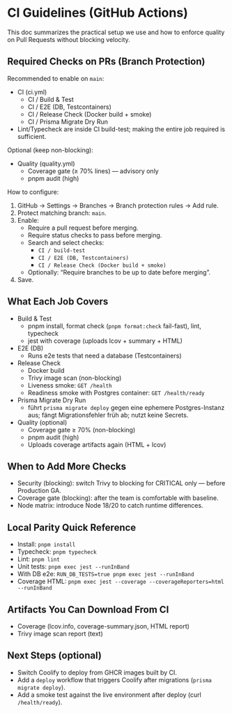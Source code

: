 # CI Guidelines (GitHub Actions)

This doc summarizes the practical setup we use and how to enforce quality on Pull Requests without blocking velocity.

## Required Checks on PRs (Branch Protection)

Recommended to enable on `main`:

- CI (ci.yml)
  - CI / Build & Test
  - CI / E2E (DB, Testcontainers)
  - CI / Release Check (Docker build + smoke)
  - CI / Prisma Migrate Dry Run
- Lint/Typecheck are inside CI build-test; making the entire job required is sufficient.

Optional (keep non-blocking):

- Quality (quality.yml)
  - Coverage gate (≥ 70% lines) — advisory only
  - pnpm audit (high)

How to configure:

1. GitHub → Settings → Branches → Branch protection rules → Add rule.
2. Protect matching branch: `main`.
3. Enable:
   - Require a pull request before merging.
   - Require status checks to pass before merging.
   - Search and select checks:
     - `CI / build-test`
     - `CI / E2E (DB, Testcontainers)`
     - `CI / Release Check (Docker build + smoke)`
   - Optionally: “Require branches to be up to date before merging”.
4. Save.

## What Each Job Covers

- Build & Test
  - pnpm install, format check (`pnpm format:check` fail-fast), lint, typecheck
  - jest with coverage (uploads lcov + summary + HTML)
- E2E (DB)
  - Runs e2e tests that need a database (Testcontainers)
- Release Check
  - Docker build
  - Trivy image scan (non-blocking)
  - Liveness smoke: `GET /health`
  - Readiness smoke with Postgres container: `GET /health/ready`
- Prisma Migrate Dry Run
  - führt `prisma migrate deploy` gegen eine ephemere Postgres-Instanz aus; fängt Migrationsfehler früh ab; nutzt keine Secrets.
- Quality (optional)
  - Coverage gate ≥ 70% (non-blocking)
  - pnpm audit (high)
  - Uploads coverage artifacts again (HTML + lcov)

## When to Add More Checks

- Security (blocking): switch Trivy to blocking for CRITICAL only — before Production GA.
- Coverage gate (blocking): after the team is comfortable with baseline.
- Node matrix: introduce Node 18/20 to catch runtime differences.

## Local Parity Quick Reference

- Install: `pnpm install`
- Typecheck: `pnpm typecheck`
- Lint: `pnpm lint`
- Unit tests: `pnpm exec jest --runInBand`
- With DB e2e: `RUN_DB_TESTS=true pnpm exec jest --runInBand`
- Coverage HTML: `pnpm exec jest --coverage --coverageReporters=html --runInBand`

## Artifacts You Can Download From CI

- Coverage (lcov.info, coverage-summary.json, HTML report)
- Trivy image scan report (text)

## Next Steps (optional)

- Switch Coolify to deploy from GHCR images built by CI.
- Add a `deploy` workflow that triggers Coolify after migrations (`prisma migrate deploy`).
- Add a smoke test against the live environment after deploy (curl `/health/ready`).
